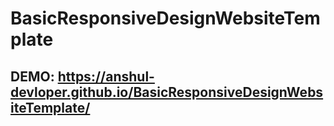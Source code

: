 # BasicResponsiveDesignWebsiteTemplate
## DEMO: https://anshul-devloper.github.io/BasicResponsiveDesignWebsiteTemplate/
